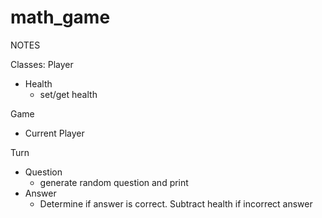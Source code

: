 # math_game

NOTES

Classes:
Player
  - Health
    - set/get health

Game
  - Current Player

Turn
  - Question
    - generate random question and print
  - Answer
    - Determine if answer is correct. Subtract health if incorrect answer
